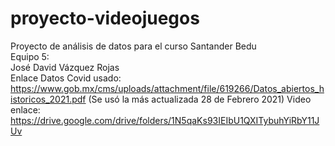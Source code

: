 # proyecto-videojuegos
Proyecto de análisis de datos para el curso Santander Bedu  
Equipo 5:  
José David Vázquez Rojas  
Enlace Datos Covid usado:
https://www.gob.mx/cms/uploads/attachment/file/619266/Datos_abiertos_historicos_2021.pdf (Se usó la más actualizada 28 de Febrero 2021)
Video enlace:  
https://drive.google.com/drive/folders/1N5qaKs93IEIbU1QXITybuhYiRbY11JUv  

